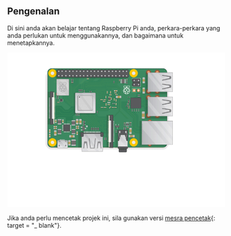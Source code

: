 ## Pengenalan

Di sini anda akan belajar tentang Raspberry Pi anda, perkara-perkara yang anda perlukan untuk menggunakannya, dan bagaimana untuk menetapkannya.

![pasangkan pi](images/pi-plug-in.gif)

Jika anda perlu mencetak projek ini, sila gunakan versi [mesra pencetak](https://projects.raspberrypi.org/en/projects/aspberry-pi-setting-up/print){: target = "_ blank"}.